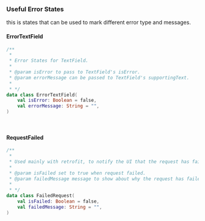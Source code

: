 ### Useful Error States

this is states that can be used to mark different error type and messages.

#### ErrorTextField

```kotlin 
/**
 *
 * Error States for TextField.
 *
 * @param isError to pass to TextField's isError.
 * @param errorMessage can be passed to TextField's supportingText.
 * 
 * */
data class ErrorTextField(
    val isError: Boolean = false,
    val errorMessage: String = "",
)
```
<br>

#### RequestFailed

```kotlin
/**
 *
 * Used mainly with retrofit, to notify the UI that the request has failed.
 *
 * @param isFailed set to true when request failed.
 * @param failedMessage message to show about why the request has failed.
 * 
 * */
data class FailedRequest(
    val isFailed: Boolean = false,
    val failedMessage: String = "",
)
```